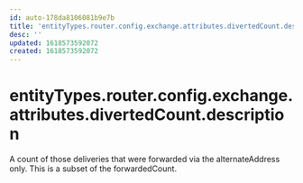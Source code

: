 ```yaml
---
id: auto-178da8106081b9e7b
title: 'entityTypes.router.config.exchange.attributes.divertedCount.description'
desc: ''
updated: 1618573592072
created: 1618573592072
---
```

# entityTypes.router.config.exchange.attributes.divertedCount.description

A count of those deliveries that were forwarded via the alternateAddress only.  This is a subset of the forwardedCount.